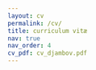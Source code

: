 ```yaml
---
layout: cv
permalink: /cv/
title: curriculum vitæ
nav: true
nav_order: 4
cv_pdf: cv_djambov.pdf
---
```

